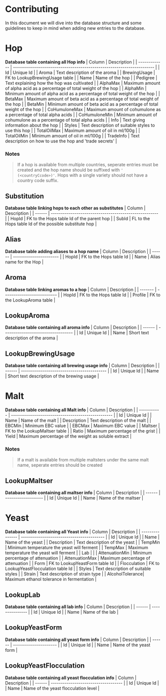 # Contributing

In this document we will dive into the database structure and some guidelines to keep in mind when adding new entries to the database.

# Hop
**Database table containing all Hop info**
| Column        | Description                                                             |
| ------------- | ----------------------------------------------------------------------- |
| Id            | Unique Id                                                               |
| Aroma         | Text description of the aroma                                           |
| BrewingUsage  | FK to LookupBrewingUsage table                                          |
| Name          | Name of the hop                                                         |
| Pedigree      | Text explaining how the hop was cultivated                              |
| AlphaMax      | Maximum amount of alpha acid as a percentage of total weight of the hop |
| AlphaMin      | Minimum amount of alpha acid as a percentage of total weight of the hop |
| BetaMax       | Maximum amount of beta acid as a percentage of total weight of the hop  |
| BetaMin       | Minimum amount of beta acid as a percentage of total weight of the hop  |
| CoHumuloneMax | Maximum amount of cohumulone as a percentage of total alpha acids       |
| CoHumuloneMin | Minimum amount of cohumulone as a percentage of total alpha acids       |
| Info          | Text giving information about the hop                                   |
| Styles        | Text description of suitable styles to use this hop                     |
| TotalOilMax   | Maximum amount of oil in ml/100g                                        |
| TotalOilMin   | Minimum amount of oil in ml/100g                                        |
| TradeInfo     | Text description on how to use the hop and 'trade secrets'              |

### Notes
> If a hop is available from multiple countries, seperate entries must be created and the hop name should be suffixed with `' (<countryCcode>)'`. Hops with a single variety should not have a country code suffix.

## Substitution
**Database table linking hops to each other as substitutes**
| Column | Description                                            |
| ------ | ------------------------------------------------------ |
| HopId  | FK to the Hops table Id of the parent hop              |
| SubId  | FL to the Hops table Id of the possible substitute hop |

## Alias
**Database table adding aliases to a hop name**
| Column | Description             |
| ------ | ----------------------- |
| HopId  | FK to the Hops table Id |
| Name   | Alias name for the Hop  |

## Aroma
**Database table linking aromas to a hop**
| Column  | Description                 |
| ------- | --------------------------- |
| HopId   | FK to the Hops table Id     |
| Profile | FK to the LookupAroma table |

## LookupAroma
**Database table containing all aroma info**
| Column | Description                         |
| ------ | ----------------------------------- |
| Id     | Unique Id                           |
| Name   | Short text description of the aroma |

## LookupBrewingUsage
**Database table containing all brewing usage info**
| Column | Description                                 |
| ------ | ------------------------------------------- |
| Id     | Unique Id                                   |
| Name   | Short text description of the brewing usage |

# Malt
**Database table containing all Malt info**
| Column      | Description                                         |
| ----------- | --------------------------------------------------- |
| Id          | Unique Id                                           |
| Name        | Name of the malt                                    |
| Description | Text description of the malt                        |
| EBCMin      | Minimum EBC value                                   |
| EBCMax      | Maximum EBC value                                   |
| Maltser     | FK to the LookupMaltser table                       | 
| Ratio       | Maximum percentage of the grist                     |
| Yield       | Maximum percentage of the weight as soluble extract |

### Notes
> If a malt is available from multiple maltsters under the same malt name, seperate entries should be created

## LookupMaltser
**Database table containing all maltser info**
| Column | Description         |
| ------ | ------------------- |
| Id     | Unique Id           |
| Name   | Name of the maltser |

# Yeast
**Database table containing all Yeast info**
| Column          | Description                                |
| --------------- | ------------------------------------------ |
| Id              | Unique Id                                  |
| Name            | Name of the yeast                          |
| Description     | Text description of the yeast              |
| TempMin         | Minimum temperature the yeast will ferment |
| TempMax         | Maximum temperature the yeast will ferment |
| Lab             |                                            |
| AttenuationMin  | Minimum percentage of attenuation          |
| AttenuationMax  | Maximum percentage of attenuation          |
| Form            | FK to LookupYeastForm table Id             |
| Flocculation    | FK to LookupYeastFlocculation table Id     |
| Styles          | Text description of suitable styles        |
| Strain          | Text description of strain type            |
| AlcoholTolerance| Maximum ethanol tolerance in fermentation  |

## LookupLab
**Database table containing all lab info**
| Column | Description     |
| ------ | --------------- |
| Id     | Unique Id       |
| Name   | Name of the lab |

## LookupYeastForm
**Database table containing all yeast form info**
| Column | Description            |
| ------ | ---------------------- |
| Id     | Unique Id              |
| Name   | Name of the yeast form |

## LookupYeastFlocculation
**Database table containing all yeast flocculation info**
| Column | Description                          |
| ------ | ------------------------------------ |
| Id     | Unique Id                            |
| Name   | Name of the yeast flocculation level |